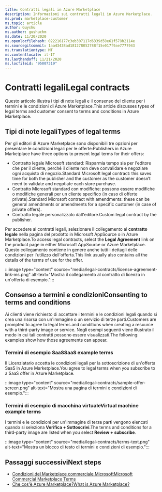 ```yaml
---
title: Contratti legali in Azure Marketplace
description: Informazioni sui contratti legali in Azure Marketplace.
ms.prod: marketplace-customer
ms.topic: article
author: Guyshu
ms.author: gushuchm
ms.date: 11/20/2020
ms.openlocfilehash: 022216177c3eb307117d6339d50e61f578b2114e
ms.sourcegitcommit: 1aa43438ad181278052788f15e017f9ae7777943
ms.translationtype: MT
ms.contentlocale: it-IT
ms.lasthandoff: 11/21/2020
ms.locfileid: "95007319"
---
```

# <a name="legal-contracts"></a><span data-ttu-id="01579-103">Contratti legali</span><span class="sxs-lookup"><span data-stu-id="01579-103">Legal contracts</span></span>

<span data-ttu-id="01579-104">Questo articolo illustra i tipi di note legali e il consenso del cliente per i termini e le condizioni di Azure Marketplace.</span><span class="sxs-lookup"><span data-stu-id="01579-104">This article discusses types of legal terms and customer consent to terms and conditions in Azure Marketplace.</span></span>

## <a name="types-of-legal-terms"></a><span data-ttu-id="01579-105">Tipi di note legali</span><span class="sxs-lookup"><span data-stu-id="01579-105">Types of legal terms</span></span>

<span data-ttu-id="01579-106">Per gli editori di Azure Marketplace sono disponibili tre opzioni per presentare le condizioni legali per le offerte:</span><span class="sxs-lookup"><span data-stu-id="01579-106">Publishers in Azure Marketplace have three options to present legal terms for their offers:</span></span>

- <span data-ttu-id="01579-107">Contratto legale Microsoft standard: Risparmia tempo sia per l'editore che per il cliente, perché il cliente non deve convalidare e negoziare ogni acquisto di negozio.</span><span class="sxs-lookup"><span data-stu-id="01579-107">Standard Microsoft legal contract: this saves time for both the publisher and the customer as the customer doesn’t need to validate and negotiate each store purchase.</span></span>
- <span data-ttu-id="01579-108">Contratto Microsoft standard con modifiche: possono essere modifiche o modifiche generali per un cliente specifico (in caso di offerte private).</span><span class="sxs-lookup"><span data-stu-id="01579-108">Standard Microsoft contract with amendments: these can be general amendments or amendments for a specific customer (in case of private offers).</span></span>
- <span data-ttu-id="01579-109">Contratto legale personalizzato dall'editore.</span><span class="sxs-lookup"><span data-stu-id="01579-109">Custom legal contract by the publisher.</span></span>

<span data-ttu-id="01579-110">Per accedere ai contratti legali, selezionare il collegamento al **contratto legale** nella pagina del prodotto in Microsoft AppSource o in Azure Marketplace.</span><span class="sxs-lookup"><span data-stu-id="01579-110">To access legal contracts, select the **Legal Agreement** link on the product page in either Microsoft AppSource or Azure Marketplace.</span></span> <span data-ttu-id="01579-111">Questo collegamento contiene in genere anche tutti i dettagli delle condizioni per l'utilizzo dell'offerta.</span><span class="sxs-lookup"><span data-stu-id="01579-111">This link usually also contains all the details of the terms of use for the offer.</span></span>

:::image type="content" source="media/legal-contracts/license-agreement-link-ms.png" alt-text="Mostra il collegamento al contratto di licenza in un'offerta di esempio.":::

## <a name="consenting-to-terms-and-conditions"></a><span data-ttu-id="01579-113">Consenso a termini e condizioni</span><span class="sxs-lookup"><span data-stu-id="01579-113">Consenting to terms and conditions</span></span>

<span data-ttu-id="01579-114">Ai clienti viene richiesto di accettare i termini e le condizioni legali quando si crea una risorsa con un'immagine o un servizio di terze parti.</span><span class="sxs-lookup"><span data-stu-id="01579-114">Customers are prompted to agree to legal terms and conditions when creating a resource with a third-party image or service.</span></span> <span data-ttu-id="01579-115">Negli esempi seguenti viene illustrato il modo in cui tali contratti possono essere visualizzati.</span><span class="sxs-lookup"><span data-stu-id="01579-115">The following examples show how those agreements can appear.</span></span>

### <a name="saas-example-terms"></a><span data-ttu-id="01579-116">Termini di esempio SaaS</span><span class="sxs-lookup"><span data-stu-id="01579-116">SaaS example terms</span></span>

<span data-ttu-id="01579-117">Il Licenziatario accetta le condizioni legali per la sottoscrizione di un'offerta SaaS in Azure Marketplace.</span><span class="sxs-lookup"><span data-stu-id="01579-117">You agree to legal terms when you subscribe to a SaaS offer in Azure Marketplace.</span></span>

:::image type="content" source="media/legal-contracts/sample-offer-screen.png" alt-text="Mostra una pagina di termini e condizioni di esempio.":::

### <a name="virtual-machine-example-terms"></a><span data-ttu-id="01579-119">Termini di esempio di macchina virtuale</span><span class="sxs-lookup"><span data-stu-id="01579-119">Virtual machine example terms</span></span>

<span data-ttu-id="01579-120">I termini e le condizioni per un'immagine di terze parti vengono elencati quando si seleziona **Verifica + Sottoscrivi**.</span><span class="sxs-lookup"><span data-stu-id="01579-120">The terms and conditions for a third-party image are listed when you select **Review + subscribe**.</span></span>

:::image type="content" source="media/legal-contracts/terms-text.png" alt-text="Mostra un blocco di testo di termini e condizioni di esempio.":::

## <a name="next-steps"></a><span data-ttu-id="01579-122">Passaggi successivi</span><span class="sxs-lookup"><span data-stu-id="01579-122">Next steps</span></span>

- [<span data-ttu-id="01579-123">Condizioni del Marketplace commerciale Microsoft</span><span class="sxs-lookup"><span data-stu-id="01579-123">Microsoft Commercial Marketplace Terms</span></span>](https://azure.microsoft.com/support/legal/marketplace-terms/)
- [<span data-ttu-id="01579-124">Che cos'è Azure Marketplace?</span><span class="sxs-lookup"><span data-stu-id="01579-124">What is Azure Marketplace?</span></span>](azure-marketplace-overview.md) 
